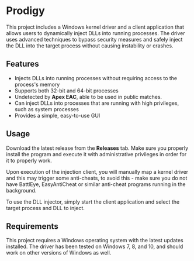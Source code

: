 # Prodigy

This project includes a Windows kernel driver and a client application that allows users to dynamically inject DLLs into running processes. The driver uses advanced techniques to bypass security measures and safely inject the DLL into the target process without causing instability or crashes.

## Features

- Injects DLLs into running processes without requiring access to the process's memory
- Supports both 32-bit and 64-bit processes
- Undetected by **Apex EAC**, able to be used in public matches.
- Can inject DLLs into processes that are running with high privileges, such as system processes
- Provides a simple, easy-to-use GUI

## Usage

Download the latest release from the **Releases** tab. Make sure you properly install the program and execute it
with administrative privileges in order for it to properly work.

Upon execution of the injection client, you will manually map a kernel driver and this may trigger some anti-cheats,
to avoid this - make sure you do not have BattlEye, EasyAntiCheat or similar anti-cheat programs running in the background.

To use the DLL injector, simply start the client application and select the target process and DLL to inject. 

## Requirements

This project requires a Windows operating system with the latest updates installed. The driver has been tested on Windows 7, 8, and 10, and should work on other versions of Windows as well.
